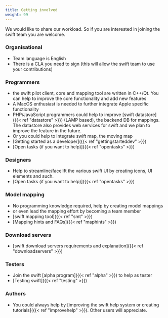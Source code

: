 ```yaml
---
title: Getting involved
weight: 99
---
```


We would like to share our workload. So if you are interested in joining
the swift team you are welcome.

### Organisational

-   Team language is English
-   There is a CLA you need to sign (this will allow the swift team to use your contributions)

### Programmers

- the swift pilot client, core and mapping tool are written in C++/Qt. You can help to improve the core functionality and add new features
- A MacOS enthusiast is needed to further integrate Apple specific functionality
- PHP/JavaScript programmers could help to improve [swift datastore]({{< ref "datastore" >}}) (LAMP based), the backend DB for mappings. The datastore also provides web services for swift and we plan to improve the feature in the future.
- Or you could help to integrate swift map, the moving map
- [Getting started as a developer]({{< ref "gettingstarteddev" >}})
- [Open tasks (if you want to help)]({{< ref "opentasks" >}})

### Designers

- Help to streamline/facelift the various swift UI by creating icons, UI elements and such.
- [Open tasks (if you want to help)]({{< ref "opentasks" >}})

### Model mapping

- No programming knowledge required, help by creating model mappings
- or even lead the mapping effort by becoming a team member
- [swift mapping tool]({{< ref "smt" >}})
- [Mapping hints and FAQs]({{< ref "maphints" >}})

### Download servers

- [swift download servers requirements and explanation]({{< ref "downloadservers" >}})

### Testers

- Join the swift [alpha program]({{< ref "alpha" >}}) to help as tester
- [Testing swift]({{< ref "testing" >}})

### Authors

- You could always help by [improving the swift help system or creating tutorials]({{< ref "improvehelp" >}}). Other users will appreciate.